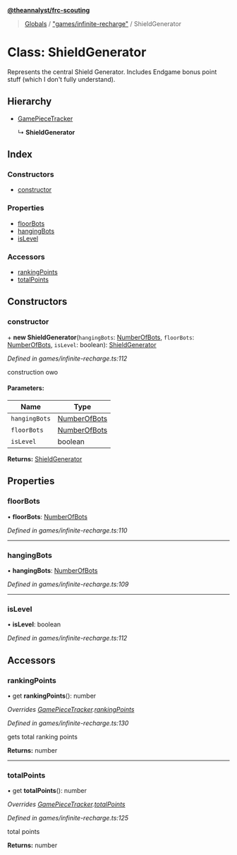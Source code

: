 **[@theannalyst/frc-scouting](../README.md)**

> [Globals](../globals.md) / ["games/infinite-recharge"](../modules/_games_infinite_recharge_.md) / ShieldGenerator

# Class: ShieldGenerator

Represents the central Shield Generator.
Includes Endgame bonus point stuff (which I don't fully understand).

## Hierarchy

* [GamePieceTracker](_match_.gamepiecetracker.md)

  ↳ **ShieldGenerator**

## Index

### Constructors

* [constructor](_games_infinite_recharge_.shieldgenerator.md#constructor)

### Properties

* [floorBots](_games_infinite_recharge_.shieldgenerator.md#floorbots)
* [hangingBots](_games_infinite_recharge_.shieldgenerator.md#hangingbots)
* [isLevel](_games_infinite_recharge_.shieldgenerator.md#islevel)

### Accessors

* [rankingPoints](_games_infinite_recharge_.shieldgenerator.md#rankingpoints)
* [totalPoints](_games_infinite_recharge_.shieldgenerator.md#totalpoints)

## Constructors

### constructor

\+ **new ShieldGenerator**(`hangingBots`: [NumberOfBots](../modules/_games_infinite_recharge_.md#numberofbots), `floorBots`: [NumberOfBots](../modules/_games_infinite_recharge_.md#numberofbots), `isLevel`: boolean): [ShieldGenerator](_games_infinite_recharge_.shieldgenerator.md)

*Defined in games/infinite-recharge.ts:112*

construction owo

#### Parameters:

Name | Type |
------ | ------ |
`hangingBots` | [NumberOfBots](../modules/_games_infinite_recharge_.md#numberofbots) |
`floorBots` | [NumberOfBots](../modules/_games_infinite_recharge_.md#numberofbots) |
`isLevel` | boolean |

**Returns:** [ShieldGenerator](_games_infinite_recharge_.shieldgenerator.md)

## Properties

### floorBots

•  **floorBots**: [NumberOfBots](../modules/_games_infinite_recharge_.md#numberofbots)

*Defined in games/infinite-recharge.ts:110*

___

### hangingBots

•  **hangingBots**: [NumberOfBots](../modules/_games_infinite_recharge_.md#numberofbots)

*Defined in games/infinite-recharge.ts:109*

___

### isLevel

•  **isLevel**: boolean

*Defined in games/infinite-recharge.ts:112*

## Accessors

### rankingPoints

• get **rankingPoints**(): number

*Overrides [GamePieceTracker](_match_.gamepiecetracker.md).[rankingPoints](_match_.gamepiecetracker.md#rankingpoints)*

*Defined in games/infinite-recharge.ts:130*

gets total ranking points

**Returns:** number

___

### totalPoints

• get **totalPoints**(): number

*Overrides [GamePieceTracker](_match_.gamepiecetracker.md).[totalPoints](_match_.gamepiecetracker.md#totalpoints)*

*Defined in games/infinite-recharge.ts:125*

total points

**Returns:** number
